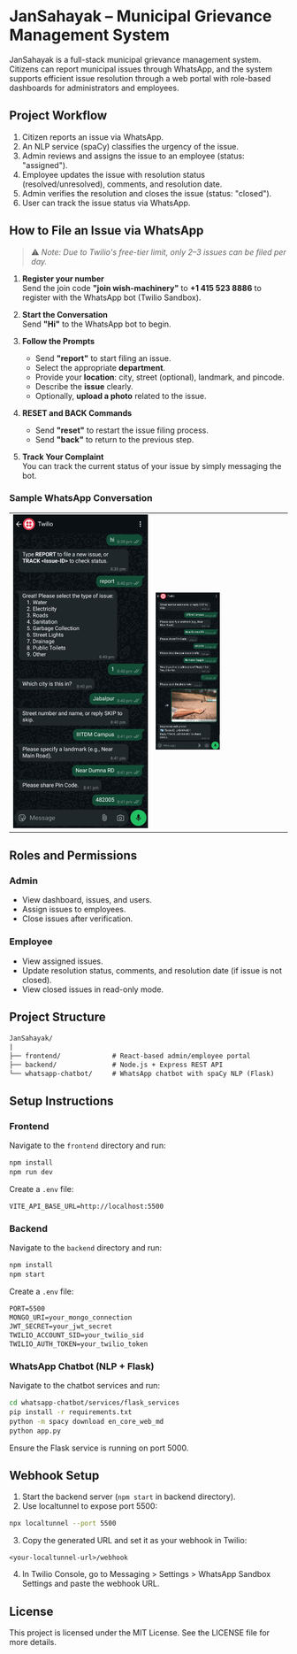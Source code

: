 # JanSahayak – Municipal Grievance Management System

JanSahayak is a full-stack municipal grievance management system. Citizens can report municipal issues through WhatsApp, and the system supports efficient issue resolution through a web portal with role-based dashboards for administrators and employees.

## Project Workflow

1. Citizen reports an issue via WhatsApp.
2. An NLP service (spaCy) classifies the urgency of the issue.
3. Admin reviews and assigns the issue to an employee (status: "assigned").
4. Employee updates the issue with resolution status (resolved/unresolved), comments, and resolution date.
5. Admin verifies the resolution and closes the issue (status: "closed").
6. User can track the issue status via WhatsApp.

## How to File an Issue via WhatsApp

> ⚠️ *Note: Due to Twilio's free-tier limit, only 2–3 issues can be filed per day.*

1. **Register your number**  
   Send the join code **"join wish-machinery"** to **+1 415 523 8886** to register with the WhatsApp bot (Twilio Sandbox).

2. **Start the Conversation**  
   Send **"Hi"** to the WhatsApp bot to begin.

3. **Follow the Prompts**  
   - Send **"report"** to start filing an issue.
   - Select the appropriate **department**.
   - Provide your **location**: city, street (optional), landmark, and pincode.
   - Describe the **issue** clearly.
   - Optionally, **upload a photo** related to the issue.

4. **RESET and BACK Commands**  
   - Send **"reset"** to restart the issue filing process.
   - Send **"back"** to return to the previous step.

5. **Track Your Complaint**  
   You can track the current status of your issue by simply messaging the bot.

### Sample WhatsApp Conversation

<table>
  <tr>
    <td>
      <img src="assets/whatsapp-step1.jpg" alt="WhatsApp Bot Step 1" width="100%" />
    </td>
    <td>
      <img src="assets/whatsapp-step2.jpg" alt="WhatsApp Bot Step 2" width="50%" />
    </td>
  </tr>
</table>

## Roles and Permissions

### Admin

- View dashboard, issues, and users.
- Assign issues to employees.
- Close issues after verification.

### Employee

- View assigned issues.
- Update resolution status, comments, and resolution date (if issue is not closed).
- View closed issues in read-only mode.

## Project Structure

```
JanSahayak/
|
├── frontend/             # React-based admin/employee portal
├── backend/              # Node.js + Express REST API
└── whatsapp-chatbot/     # WhatsApp chatbot with spaCy NLP (Flask)
```

## Setup Instructions

### Frontend

Navigate to the `frontend` directory and run:

```bash
npm install
npm run dev
```

Create a `.env` file:

```
VITE_API_BASE_URL=http://localhost:5500
```

### Backend

Navigate to the `backend` directory and run:

```bash
npm install
npm start
```

Create a `.env` file:

```
PORT=5500
MONGO_URI=your_mongo_connection
JWT_SECRET=your_jwt_secret
TWILIO_ACCOUNT_SID=your_twilio_sid
TWILIO_AUTH_TOKEN=your_twilio_token
```

### WhatsApp Chatbot (NLP + Flask)

Navigate to the chatbot services and run:

```bash
cd whatsapp-chatbot/services/flask_services
pip install -r requirements.txt
python -m spacy download en_core_web_md
python app.py
```

Ensure the Flask service is running on port 5000.

## Webhook Setup

1. Start the backend server (`npm start` in backend directory).
2. Use localtunnel to expose port 5500:

```bash
npx localtunnel --port 5500
```

3. Copy the generated URL and set it as your webhook in Twilio:

```
<your-localtunnel-url>/webhook
```

4. In Twilio Console, go to Messaging > Settings > WhatsApp Sandbox Settings and paste the webhook URL.

## License

This project is licensed under the MIT License. See the LICENSE file for more details.
